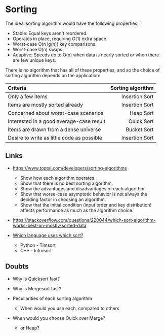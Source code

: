 
# Sorting

The ideal sorting algorithm would have the following properties:

* Stable: Equal keys aren't reordered.
* Operates in place, requiring O(1) extra space.
* Worst-case O(n lg(n)) key comparisons.
* Worst-case O(n) swaps.
* Adaptive: Speeds up to O(n) when data is nearly sorted or when there are few unique keys.

There is no algorithm that has all of these properties, and so the choice of sorting algorithm depends on the application:

| Criteria                                   | Sorting algorithm |
|:-------------------------------------------|------------------:|
| Only a few items                           |    Insertion Sort |
| Items are mostly sorted already            |    Insertion Sort |
| Concerned about worst-case scenarios       |         Heap Sort |
| Interested in a good average-case result   |        Quick Sort |
| Items are drawn from a dense universe      |       Bucket Sort |
| Desire to write as little code as possible |    Insertion Sort |

## Links

* https://www.toptal.com/developers/sorting-algorithms

    - Show how each algorithm operates.
    - Show that there is no best sorting algorithm.
    - Show the advantages and disadvantages of each algorithm.
    - Show that worse-case asymptotic behavior is not always the deciding factor in choosing an algorithm.
    - Show that the initial condition (input order and key distribution) affects performance as much as the algorithm choice.

* https://stackoverflow.com/questions/220044/which-sort-algorithm-works-best-on-mostly-sorted-data

* [Which language uses which sort?](https://www.geeksforgeeks.org/know-sorting-algorithm-set-1-sorting-weapons-used-programming-languages/)
    - Python - Timsort
    - C++ - Introsort

## Doubts

* Why is Quicksort fast?
* Why is Mergesort fast?

* Peculiarities of each sorting algorithm
    - When would you use each, compared to others

* When would you choose Quick over Merge?
    - or Heap?
